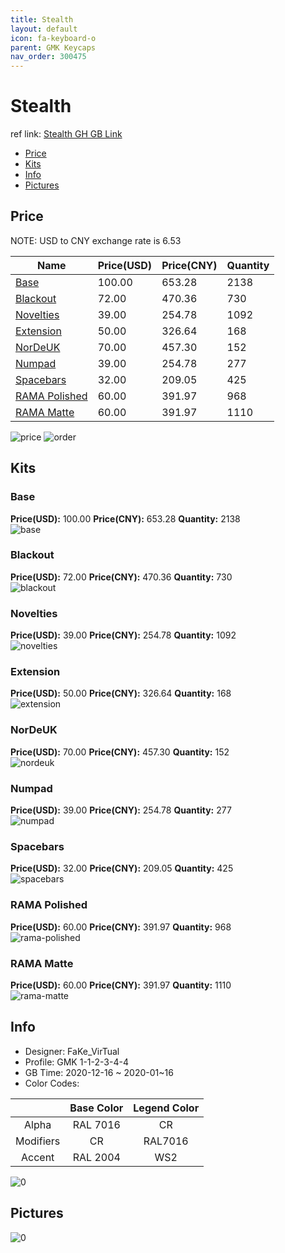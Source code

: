 ```yaml
---
title: Stealth 
layout: default
icon: fa-keyboard-o
parent: GMK Keycaps
nav_order: 300475
---
```


# Stealth 

ref link: [Stealth GH GB Link](https://geekhack.org/index.php?topic=110195.0)

* [Price](#price)
* [Kits](#kits)
* [Info](#info)
* [Pictures](#pictures)

## Price

NOTE: USD to CNY exchange rate is 6.53

| Name          | Price(USD)   |  Price(CNY) | Quantity |
| ------------- | ------------ |  ---------- | -------- |
|[Base](#base)|100.00|653.28|2138|
|[Blackout](#blackout)|72.00|470.36|730|
|[Novelties](#novelties)|39.00|254.78|1092|
|[Extension](#extension)|50.00|326.64|168|
|[NorDeUK](#nordeuk)|70.00|457.30|152|
|[Numpad](#numpad)|39.00|254.78|277|
|[Spacebars](#spacebars)|32.00|209.05|425|
|[RAMA Polished](#rama-polished)|60.00|391.97|968|
|[RAMA Matte](#rama-matte)|60.00|391.97|1110|

<img src="{{ 'assets/images/gmk-keycaps/Stealth/price.jpg' | relative_url }}" alt="price" class="image featured">
<img src="{{ 'assets/images/gmk-keycaps/Stealth/order.png' | relative_url }}" alt="order" class="image featured">

## Kits
### Base  
**Price(USD):** 100.00	**Price(CNY):** 653.28	**Quantity:** 2138  
<img src="{{ 'assets/images/gmk-keycaps/Stealth/kits_pics/base.jpg' | relative_url }}" alt="base" class="image featured">

### Blackout  
**Price(USD):** 72.00	**Price(CNY):** 470.36	**Quantity:** 730  
<img src="{{ 'assets/images/gmk-keycaps/Stealth/kits_pics/blackout.png' | relative_url }}" alt="blackout" class="image featured">

### Novelties  
**Price(USD):** 39.00	**Price(CNY):** 254.78	**Quantity:** 1092  
<img src="{{ 'assets/images/gmk-keycaps/Stealth/kits_pics/novelties.png' | relative_url }}" alt="novelties" class="image featured">

### Extension  
**Price(USD):** 50.00	**Price(CNY):** 326.64	**Quantity:** 168  
<img src="{{ 'assets/images/gmk-keycaps/Stealth/kits_pics/extension.png' | relative_url }}" alt="extension" class="image featured">

### NorDeUK  
**Price(USD):** 70.00	**Price(CNY):** 457.30	**Quantity:** 152  
<img src="{{ 'assets/images/gmk-keycaps/Stealth/kits_pics/nordeuk.jpg' | relative_url }}" alt="nordeuk" class="image featured">

### Numpad  
**Price(USD):** 39.00	**Price(CNY):** 254.78	**Quantity:** 277  
<img src="{{ 'assets/images/gmk-keycaps/Stealth/kits_pics/numpad.png' | relative_url }}" alt="numpad" class="image featured">

### Spacebars  
**Price(USD):** 32.00	**Price(CNY):** 209.05	**Quantity:** 425  
<img src="{{ 'assets/images/gmk-keycaps/Stealth/kits_pics/spacebars.png' | relative_url }}" alt="spacebars" class="image featured">

### RAMA Polished  
**Price(USD):** 60.00	**Price(CNY):** 391.97	**Quantity:** 968  
<img src="{{ 'assets/images/gmk-keycaps/Stealth/kits_pics/rama-polished.png' | relative_url }}" alt="rama-polished" class="image featured">

### RAMA Matte  
**Price(USD):** 60.00	**Price(CNY):** 391.97	**Quantity:** 1110  
<img src="{{ 'assets/images/gmk-keycaps/Stealth/kits_pics/rama-matte.png' | relative_url }}" alt="rama-matte" class="image featured">

## Info
* Designer: FaKe_VirTual  
* Profile: GMK 1-1-2-3-4-4  
* GB Time: 2020-12-16 ~ 2020-01~16  
* Color Codes:  

| |Base Color     | Legend Color
| :-------------: | :-------------: | :------------:
|Alpha|RAL 7016|CR
|Modifiers|CR|RAL7016
|Accent|RAL 2004|WS2

<img src="{{ 'assets/images/gmk-keycaps/Stealth/0.png' | relative_url }}" alt="0" class="image featured">

## Pictures  
<img src="{{ 'assets/images/gmk-keycaps/Stealth/rendering_pics/0.jpg' | relative_url }}" alt="0" class="image featured">
